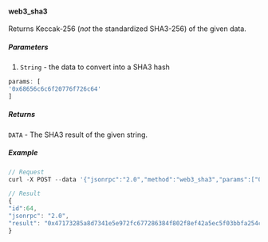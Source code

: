 
#### web3_sha3

Returns Keccak-256 (*not* the standardized SHA3-256) of the given data.

##### Parameters

1. `String` - the data to convert into a SHA3 hash

```js
params: [
'0x68656c6c6f20776f726c64'
]
```

##### Returns

`DATA` - The SHA3 result of the given string.

##### Example
```js
// Request
curl -X POST --data '{"jsonrpc":"2.0","method":"web3_sha3","params":["0x68656c6c6f20776f726c64"],"id":64}'

// Result
{
"id":64,
"jsonrpc": "2.0",
"result": "0x47173285a8d7341e5e972fc677286384f802f8ef42a5ec5f03bbfa254cb01fad"
}
```

